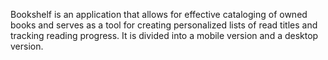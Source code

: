 Bookshelf is an application that allows for effective cataloging of owned books and serves as a tool for creating personalized lists of read titles and tracking reading progress. It is divided into a mobile version and a desktop version.